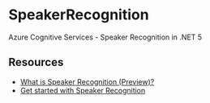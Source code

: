 # SpeakerRecognition

Azure Cognitive Services - Speaker Recognition in .NET 5

## Resources

- [What is Speaker Recognition (Preview)?](https://docs.microsoft.com/en-us/azure/cognitive-services/speech-service/speaker-recognition-overview)
- [Get started with Speaker Recognition](https://docs.microsoft.com/en-us/azure/cognitive-services/speech-service/get-started-speaker-recognition?tabs=script&pivots=programming-language-csharp)